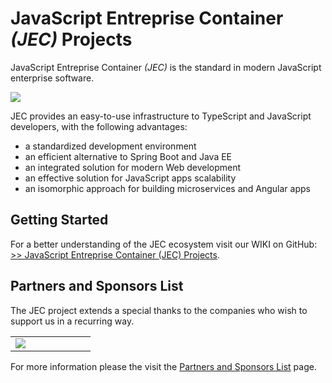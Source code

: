 # JavaScript Entreprise Container *(JEC)* Projects

JavaScript Entreprise Container *(JEC)* is the standard in modern JavaScript enterprise software.

[![][jec-logo]][jec-url]

JEC provides an easy-to-use infrastructure to TypeScript and JavaScript developers, with the following advantages:
- a standardized development environment
- an efficient alternative to Spring Boot and Java EE
- an integrated solution for modern Web development
- an effective solution for JavaScript apps scalability 
- an isomorphic approach for building microservices and Angular apps

## Getting Started

For a better understanding of the JEC ecosystem visit our WIKI on GitHub: [>> JavaScript Entreprise Container (JEC) Projects](https://github.com/pechemann/JEC/wiki).

## Partners and Sponsors List

The JEC project extends a special thanks to the companies who wish to support us in a recurring way.

<table>
  <tbody>
    <tr valign="top">
      <td width="25%" align="middle">
        <a href="http://www.abylsen.com/en" title="http://www.abylsen.com">
          <img src="https://raw.githubusercontent.com/pechemann/JEC/master/sponsors/abylsen-logo.png"/>
        </a>
      </td>
      <td width="25%"  align="middle"></td>
      <td width="25%"  align="middle"></td>
      <td width="25%"  align="middle"></td>
    </tr>
  </tbody>
</table>

For more information please the visit the [Partners and Sponsors List](https://github.com/pechemann/JEC/wiki/Partners-and-Sponsors-List) page.


[jec-url]: https://github.com/pechemann/JEC
[jec-logo]: https://raw.githubusercontent.com/pechemann/JEC/master/assets/jec-logos/jec-logo.png